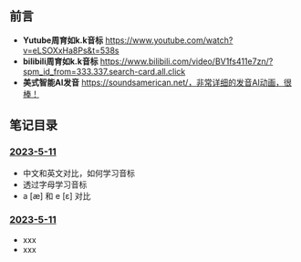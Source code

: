 ## 前言
* **Yutube周育如k.k音标** https://www.youtube.com/watch?v=eLSOXxHa8Ps&t=538s 
* **bilibili周育如k.k音标** https://www.bilibili.com/video/BV1fs411e7zn/?spm_id_from=333.337.search-card.all.click 
* **美式智能AI发音** https://soundsamerican.net/，非常详细的发音AI动画，很棒！

## 笔记目录
### [2023-5-11](https://github.com/oo7items/DailyNote/blob/main/English/周育如K.K音標/2023-5-11/学习.md)
* 中文和英文对比，如何学习音标
* 透过字母学习音标
* a [æ] 和 e [ɛ] 对比
### [2023-5-11](https://github.com/oo7items/DailyNote/blob/main/English/周育如K.K音標/2023-5-11/学习.md)
* xxx
* xxx
